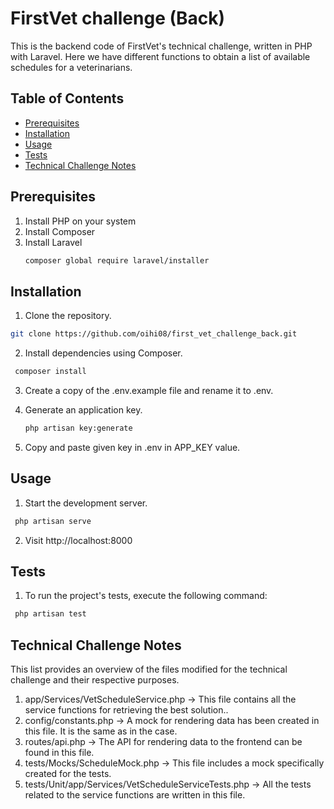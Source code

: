 # FirstVet challenge (Back)

This is the backend code of FirstVet's technical challenge, written in PHP with Laravel. Here we have different functions to obtain a list of available schedules for a veterinarians.

## Table of Contents

- [Prerequisites](#prerequisites)
- [Installation](#installation)
- [Usage](#usage)
- [Tests](#tests)
- [Technical Challenge Notes](#notes)


## Prerequisites

1. Install PHP on your system
2. Install Composer
3. Install Laravel
   ```sh
   composer global require laravel/installer
   ```


## Installation
 1. Clone the repository.
   ```sh
   git clone https://github.com/oihi08/first_vet_challenge_back.git
   ```
 2. Install dependencies using Composer.
  ```sh
   composer install
   ```
3. Create a copy of the .env.example file and rename it to .env.

4. Generate an application key.
   ```sh
   php artisan key:generate
   ```

5. Copy and paste given key in .env in APP_KEY value.


## Usage
1. Start the development server.
  ```sh
   php artisan serve
   ```

2. Visit http://localhost:8000 


## Tests
1. To run the project's tests, execute the following command:
  ```sh
   php artisan test
   ```

## Technical Challenge Notes
This list provides an overview of the files modified for the technical challenge and their respective purposes.

1. app/Services/VetScheduleService.php -> This file contains all the service functions for retrieving the best solution..
2. config/constants.php -> A mock for rendering data has been created in this file. It is the same as in the case.
3. routes/api.php -> The API for rendering data to the frontend can be found in this file.
4. tests/Mocks/ScheduleMock.php -> This file includes a mock specifically created for the tests.
5. tests/Unit/app/Services/VetScheduleServiceTests.php -> All the tests related to the service functions are written in this file.
